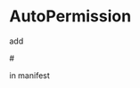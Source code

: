 # AutoPermission

add 

 #<activity android:name=".errorPermCheck.ErrorRecoveryActvity"/>
 
 in manifest

